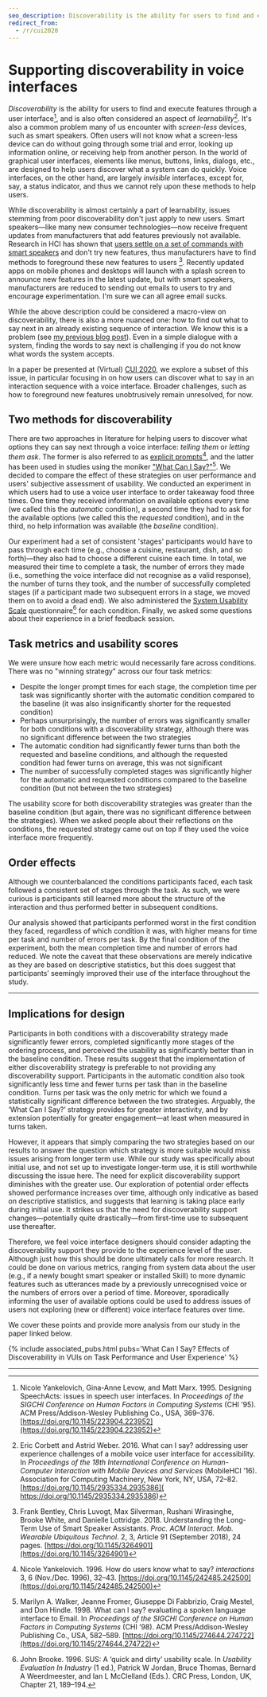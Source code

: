 ```yaml
---
seo_description: Discoverability is the ability for users to find and execute features through a user interface, and is also often considered an aspect of learnability…
redirect_from:
  - /r/cui2020
---
```


# Supporting discoverability in voice interfaces

*Discoverability* is the ability for users to find and execute features through a user interface[^1], and is also often considered an aspect of *learnability*[^2]. It's also a common problem many of us encounter with *screen-less* devices, such as smart speakers. Often users will not know what a screen-less device can do without going through some trial and error, looking up information online, or receiving help from another person. In the world of graphical user interfaces, elements like menus, buttons, links, dialogs, etc., are designed to help users discover what a system can do quickly. Voice interfaces, on the other hand, are largely *invisible* interfaces, except for, say, a status indicator, and thus we cannot rely upon these methods to help users.

<!--more-->

While discoverability is almost certainly a part of learnability, issues stemming from poor discoverability don't just apply to new users. Smart speakers—like many new consumer technologies—now receive frequent updates from manufacturers that add features previously not available. Research in HCI has shown that [users settle on a set of commands with smart speakers](http://web.mit.edu/bentley/www/papers/ghome-imwut-final.pdf "Read 'Understanding the Long-Term Use of Smart Speaker Assistants' by Bentley et al.") and don't try new features, thus manufacturers have to find methods to foreground these new features to users [^3]. Recently updated apps on mobile phones and desktops will launch with a splash screen to announce new features in the latest update, but with smart speakers, manufacturers are reduced to sending out emails to users to try and encourage experimentation. I'm sure we can all agree email sucks.

While the above description could be considered a macro-view on discoverability, there is also a more nuanced one: how to find out what to say next in an already existing sequence of interaction. We know this is a problem (see [my previous blog post](https://www.porcheron.uk/blog/getting-it-done-with-a-voice-interface "Read my blog post 'Getting it done with a voice interface'")). Even in a simple dialogue with a system, finding the words to say next is challenging if you do not know what words the system accepts. 

In a paper be presented at (Virtual) [CUI 2020](https://cui2020.com/ "Conversational User Interfaces conference 2020"), we explore a subset of this issue, in particular focusing in on how users can discover what to say in an interaction sequence with a voice interface. Broader challenges, such as how to foreground new features unobtrusively remain unresolved, for now. <!-- You can watch my presentation below, or read the longer summary below.-->

<!-- {% include figure_video.html video='<iframe src="https://www.youtube-nocookie.com/embed/ysJcb1FEPdc?feature=oembed" allow="accelerometer; autoplay; encrypted-media; gyroscope; picture-in-picture" allowfullscreen="" width="480" height="370" frameborder="0"></iframe>' caption='Watch my presentation of the work at <a href="https://cui2020.com/" title="ACM SIGCHI In-Cooperation Conversational User Interfaces 2020 confernece">CUI 2020</a>' %} -->

## Two methods for discoverability

There are two approaches in literature for helping users to discover what options they can say next through a voice interface: *telling them* or *letting them ask*. The former is also referred to as [explicit prompts](https://doi.org/10.1145/242485.242500 "Read 'How do users know what to say?' by Nicole Yankelovich")[^4], and the latter has been used in studies using the moniker ["What Can I Say?"](https://dl.acm.org/doi/10.1145/274644.274722 "Read 'What can I say?: evaluating a spoken language interface to Email' by Walker et al.")[^5]. We decided to compare the effect of these strategies on user performance and users' subjective assessment of usability. We conducted an experiment in which users had to use a voice user interface to order takeaway food three times. One time they received information on available options every time (we called this the *automatic* condition), a second time they had to ask for the available options (we called this the *requested* condition), and in the third, no help information was available (the *baseline* condition).

Our experiment had a set of consistent 'stages' participants would have to pass through each time (e.g., choose a cuisine, restaurant, dish, and so forth)—they also had to choose a different cuisine each time. In total, we measured their time to complete a task, the number of errors they made (i.e., something the voice interface did not recognise as a valid response), the number of turns they took, and the number of successfully completed stages (if a participant made two subsequent errors in a stage, we moved them on to avoid a dead end). We also administered the [System Usability Scale](https://books.google.co.uk/books?hl=en&lr=&id=IfUsRmzAqvEC&oi=fnd&pg=PA189&dq=SUS:+A+Quick+and+Dirty+Usability+Scale&ots=GaqAD7mq2n&sig=gMy_4yowu1THvQXqHaNm07n6hZ8#v=onepage&q=SUS%3A%20A%20Quick%20and%20Dirty%20Usability%20Scale&f=false "Read about the System Usability Scale by John Brooke on Google Books") questionnaire[^6] for each condition. Finally, we asked some questions about their experience in a brief feedback session.

## Task metrics and usability scores

We were unsure how each metric would necessarily fare across conditions. There was no "winning strategy" across our four task metrics:

* Despite the longer prompt times for each stage, the completion time per task was significantly shorter with the automatic condition compared to the baseline (it was also insignificantly shorter for the requested condition)
* Perhaps unsurprisingly, the number of errors was significantly smaller for both conditions with a discoverability strategy, although there was no significant difference between the two strategies
* The automatic condition had significantly fewer turns than both the requested and baseline conditions, and although the requested condition had fewer turns on average, this was not significant
* The number of successfully completed stages was significantly higher for the automatic and requested conditions compared to the baseline condition (but not between the two strategies)

The usability score for both discoverability strategies was greater than the baseline condition (but again, there was no significant difference between the strategies). When we asked people about their reflections on the conditions, the requested strategy came out on top if they used the voice interface more frequently.

## Order effects

Although we counterbalanced the conditions participants faced, each task followed a consistent set of stages through the task. As such, we were curious is participants still learned more about the structure of the interaction and thus performed better in subsequent conditions.

Our analysis showed that participants performed worst in the first condition they faced, regardless of which condition it was, with higher means for time per task and number of errors per task. By the final condition of the experiment, both the mean completion time and number of errors had reduced. We note the caveat that these observations are merely indicative as they are based on descriptive statistics, but this does suggest that participants’ seemingly improved their use of the interface throughout the study.

---

## Implications for design

Participants in both conditions with a discoverability strategy made significantly fewer errors, completed significantly more stages of the ordering process, and perceived the usability as significantly better than in the baseline condition. These results suggest that the implementation of either discoverability strategy is preferable to not providing any discoverability support.  Participants in the automatic condition also took significantly less time and fewer turns per task than in the baseline condition. Turns per task was the only metric for which we found a statistically significant difference between the two strategies. Arguably, the ‘What Can I Say?’ strategy provides for greater interactivity, and by extension potentially for greater engagement—at least when measured in turns taken.

However, it appears that simply comparing the two strategies based on our results to answer the question which strategy is more suitable would miss issues arising from longer term use. While our study was specifically about initial use, and not set up to investigate longer-term use, it is still worthwhile discussing the issue here. The need for explicit discoverability support diminishes with the greater use. Our exploration of potential order effects showed performance increases over time, although only indicative as based on descriptive statistics, and suggests that learning is taking place early during initial use. It strikes us  that the need for discoverability support changes—potentially quite drastically—from first-time use to subsequent use thereafter.

Therefore, we feel voice interface designers should consider adapting the discoverability support they provide to the experience level of the user. Although just how this should be done ultimately calls for more research. It could be done on various metrics, ranging from system data about the user (e.g., if a newly bought smart speaker or installed Skill) to more dynamic features such as utterances made by a previously unrecognised voice or the numbers of errors over a period of time. Moreover, sporadically informing the user of available options could be used to address issues of users not exploring (new or different) voice interface features over time.

We cover these points and provide more analysis from our study in the paper linked below.

{% include associated_pubs.html pubs='What Can I Say? Effects of Discoverability in VUIs on Task Performance and User Experience' %}

----

[^1]: Nicole Yankelovich, Gina-Anne Levow, and Matt Marx. 1995. Designing SpeechActs: issues in speech user interfaces. In *Proceedings of the SIGCHI Conference on Human Factors in Computing Systems* (CHI ’95). ACM Press/Addison-Wesley Publishing Co., USA, 369–376. [https://doi.org/10.1145/223904.223952](https://doi.org/10.1145/223904.223952)
[^2]: Eric Corbett and Astrid Weber. 2016. What can I say? addressing user experience challenges of a mobile voice user interface for accessibility. In *Proceedings of the 18th International Conference on Human-Computer Interaction with Mobile Devices and Services* (MobileHCI ’16). Association for Computing Machinery, New York, NY, USA, 72–82. [https://doi.org/10.1145/2935334.2935386]( https://doi.org/10.1145/2935334.2935386)

[^3]:Frank Bentley, Chris Luvogt, Max Silverman, Rushani Wirasinghe, Brooke White, and Danielle Lottridge. 2018. Understanding the Long-Term Use of Smart Speaker Assistants. *Proc. ACM Interact. Mob. Wearable Ubiquitous Technol*. 2, 3, Article 91 (September 2018), 24 pages. [https://doi.org/10.1145/3264901](https://doi.org/10.1145/3264901)

[^4]:Nicole Yankelovich. 1996. How do users know what to say? *interactions* 3, 6 (Nov./Dec. 1996), 32–43. [https://doi.org/10.1145/242485.242500](https://doi.org/10.1145/242485.242500)

[^5]: Marilyn A. Walker, Jeanne Fromer, Giuseppe Di Fabbrizio, Craig Mestel, and Don Hindle. 1998. What can I say? evaluating a spoken language interface to Email. In *Proceedings of the SIGCHI Conference on Human Factors in Computing Systems* (CHI ’98). ACM Press/Addison-Wesley Publishing Co., USA, 582–589. [https://doi.org/10.1145/274644.274722](https://doi.org/10.1145/274644.274722)

[^6]: John Brooke. 1996. SUS: A ‘quick and dirty’ usability scale. In *Usability Evaluation In Industry* (1 ed.), Patrick W Jordan, Bruce Thomas, Bernard A Weerdmeester, and Ian L McClelland (Eds.). CRC Press, London, UK, Chapter 21, 189–194.

